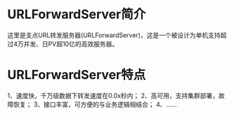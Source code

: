 URLForwardServer简介
================
这里是支点URL转发服务器(URLForwardServer)，这是一个被设计为单机支持超过4万并发、日PV超10亿的高效服务器。

URLForwardServer特点
================
1、速度快，千万级数据下转发速度在0.0x秒内；
2、高可用，支持集群部署，故障恢复；
3、接口丰富，可方便的与业务逻辑相结合；
4、......
